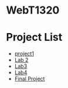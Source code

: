 # WebT1320

<h1>Project List</h1>

<ul>
    <li><a href="project1/index.html" target="_blank">project1</a></li>
    <li><a href="Lab%202/index.html" target="_blank">Lab 2</a></li>
    <li><a href="Lab3/index.html" target="_blank">Lab3</a></li>
    <li><a href="Lab4/index.html" target="_blank">Lab4</a></li>
    <li><a href="Final%20Project/index.html" target="_blank">Final Project</a></li>
<ul>
